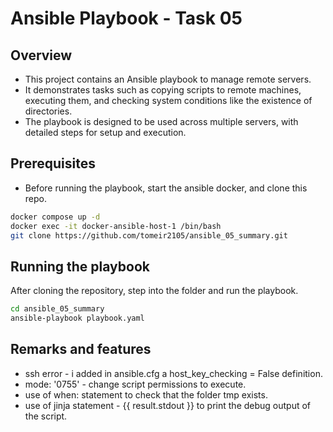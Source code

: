 # Ansible Playbook - Task 05

## Overview
- This project contains an Ansible playbook to manage remote servers. 
- It demonstrates tasks such as copying scripts to remote machines, executing them, and checking system conditions like the existence of 
  directories.
- The playbook is designed to be used across multiple servers, with detailed steps for setup and execution.

## Prerequisites
- Before running the playbook, start the ansible docker, and clone this repo.
```bash
docker compose up -d
docker exec -it docker-ansible-host-1 /bin/bash
git clone https://github.com/tomeir2105/ansible_05_summary.git
```  
## Running the playbook
After cloning the repository, step into the folder and run the playbook.
```bash
cd ansible_05_summary
ansible-playbook playbook.yaml
```
## Remarks and features
- ssh error - i added in ansible.cfg a host_key_checking = False definition.
- mode: '0755' - change script permissions to execute.
- use of when: statement to check that the folder tmp exists.
- use of jinja statement - {{ result.stdout }} to print the debug output of the script.


